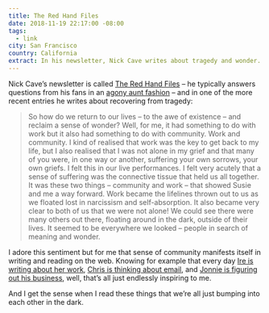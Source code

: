 ```yaml
---
title: The Red Hand Files
date: 2018-11-19 22:17:00 -08:00
tags:
  - link
city: San Francisco
country: California
extract: In his newsletter, Nick Cave writes about tragedy and wonder.
---
```


Nick Cave’s newsletter is called [The Red Hand Files](https://www.theredhandfiles.com/) – he typically answers questions from his fans in an [agony aunt fashion](https://en.wikipedia.org/wiki/Advice_column) – and in one of the more recent entries he writes about recovering from tragedy:

> So how do we return to our lives – to the awe of existence – and reclaim a sense of wonder? Well, for me, it had something to do with work but it also had something to do with community. Work and community. I kind of realised that work was the key to get back to my life, but I also realised that I was not alone in my grief and that many of you were, in one way or another, suffering your own sorrows, your own griefs. I felt this in our live performances. I felt very acutely that a sense of suffering was the connective tissue that held us all together. It was these two things – community and work – that showed Susie and me a way forward. Work became the lifelines thrown out to us as we floated lost in narcissism and self-absorption. It also became very clear to both of us that we were not alone! We could see there were many others out there, floating around in the dark, outside of their lives. It seemed to be everywhere we looked – people in search of meaning and wonder.

I adore this sentiment but for me that sense of community manifests itself in writing and reading on the web. Knowing for example that every day [Ire is writing about her work](https://bitsofco.de/learning-to-write-again/), [Chris is thinking about email](https://email-is-good.com/), and [Jonnie is figuring out his business](https://cushionapp.com/journal), well, that’s all just endlessly inspiring to me.

And I get the sense when I read these things that we’re all just bumping into each other in the dark.
